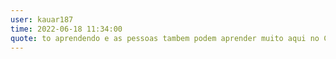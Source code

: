 ```yaml
---
user: kauar187
time: 2022-06-18 11:34:00
quote: to aprendendo e as pessoas tambem podem aprender muito aqui no Campus, bora assistir as palestras e participar moçada.
---
```

